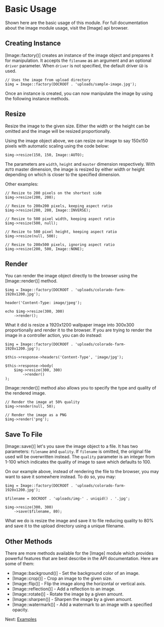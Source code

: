 # Basic Usage

Shown here are the basic usage of this module. For full documentation about the image module usage, visit the [Image] api browser.

## Creating Instance

[Image::factory()] creates an instance of the image object and prepares it for manipulation. It accepts the `filename` as an argument and an optional `driver` parameter. When `driver` is not specified, the default driver `GD` is used.

~~~
// Uses the image from upload directory
$img = Image::factory(DOCROOT . 'uploads/sample-image.jpg');
~~~

Once an instance is created, you can now manipulate the image by using the following instance methods.

## Resize

Resize the image to the given size. Either the width or the height can be omitted and the image will be resized proportionally.

Using the image object above, we can resize our image to say 150x150 pixels with automatic scaling using the code below:

~~~
$img->resize(150, 150, Image::AUTO);
~~~

The parameters are `width`, `height` and `master` dimension respectively. With `AUTO` master dimension, the image is resized by either width or height depending on which is closer to the specified dimension.

Other examples:

~~~
// Resize to 200 pixels on the shortest side
$img->resize(200, 200);

// Resize to 200x200 pixels, keeping aspect ratio
$img->resize(200, 200, Image::INVERSE);

// Resize to 500 pixel width, keeping aspect ratio
$img->resize(500, null);

// Resize to 500 pixel height, keeping aspect ratio
$img->resize(null, 500);

// Resize to 200x500 pixels, ignoring aspect ratio
$img->resize(200, 500, Image::NONE);
~~~

## Render

You can render the image object directly to the browser using the [Image::render()] method.

~~~
$img = Image::factory(DOCROOT . 'uploads/colorado-farm-1920x1200.jpg');

header('Content-Type: image/jpeg');

echo $img->resize(300, 300)
    ->render();
~~~

What it did is resize a 1920x1200 wallpaper image into 300x300 proportionally and render it to the browser. If you are trying to render the image in a controller action, you can do instead:

~~~
$img = Image::factory(DOCROOT . 'uploads/colorado-farm-1920x1200.jpg');

$this->response->headers('Content-Type', 'image/jpg');

$this->response->body(
    $img->resize(300, 300)
        ->render()
);
~~~

[Image::render()] method also allows you to specify the type and quality of the rendered image.

~~~
// Render the image at 50% quality
$img->render(null, 50);

// Render the image as a PNG
$img->render('png');
~~~

## Save To File

[Image::save()] let's you save the image object to a file. It has two parameters: `filename` and `quality`. If `filename` is omitted, the original file used will be overwritten instead. The `quality` parameter is an integer from 1-100 which indicates the quality of image to save which defaults to 100.

On our example above, instead of rendering the file to the browser, you may want to save it somewhere instead. To do so, you may:

~~~
$img = Image::factory(DOCROOT . 'uploads/colorado-farm-1920x1200.jpg');

$filename = DOCROOT . 'uploads/img-' . uniqid() . '.jpg';

$img->resize(300, 300)
    ->save($filename, 80);
~~~

What we do is resize the image and save it to file reducing quality to 80% and save it to the upload directory using a unique filename.

## Other Methods

There are more methods available for the [Image] module which provides powerful features that are best describe in the API documentation. Here are some of them:

* [Image::background()] - Set the background color of an image.
* [Image::crop()] - Crop an image to the given size.
* [Image::flip()] - Flip the image along the horizontal or vertical axis.
* [Image::reflection()] - Add a reflection to an image.
* [Image::rotate()] - Rotate the image by a given amount.
* [Image::sharpen()] - Sharpen the image by a given amount.
* [Image::watermark()] - Add a watermark to an image with a specified opacity.

Next: [Examples](examples)